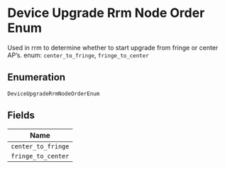 
# Device Upgrade Rrm Node Order Enum

Used in rrm to determine whether to start upgrade from fringe or center AP’s. enum: `center_to_fringe`, `fringe_to_center`

## Enumeration

`DeviceUpgradeRrmNodeOrderEnum`

## Fields

| Name |
|  --- |
| `center_to_fringe` |
| `fringe_to_center` |

